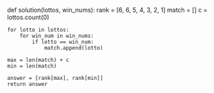 def solution(lottos, win_nums):
    rank = [6, 6, 5, 4, 3, 2, 1]
    match = []
    c = lottos.count(0)
    
    for lotto in lottos:
        for win_num in win_nums:
            if lotto == win_num:
                match.append(lotto)
    
    max = len(match) + c
    min = len(match)
            
    answer = [rank[max], rank[min]]
    return answer